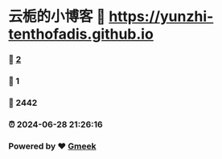 # 云栀的小博客 :link: https://yunzhi-tenthofadis.github.io 
### :page_facing_up: [2](https://yunzhi-tenthofadis.github.io/tag.html) 
### :speech_balloon: 1 
### :hibiscus: 2442 
### :alarm_clock: 2024-06-28 21:26:16 
### Powered by :heart: [Gmeek](https://github.com/Meekdai/Gmeek)
